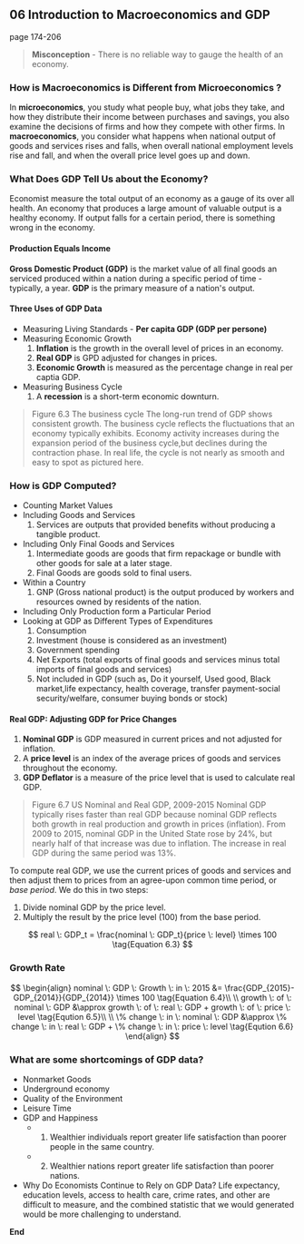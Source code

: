 ## 06 Introduction to Macroeconomics and GDP
page 174-206

> **Misconception** - There is no reliable way to gauge the health of an economy.

###  How is Macroeconomics is Different from Microeconomics ?
In **microeconomics**, you study what people buy, what jobs they take, and how they distribute their income between purchases and savings, you also examine the decisions of firms and how they compete with other firms. In **macroeconomics**, you consider what happens when national output of goods and services rises and falls, when overall national employment levels rise and fall, and when the overall price level goes up and down. 

### What Does GDP Tell Us about the Economy?
Economist measure the total output of an economy as a gauge of its over all health. An economy that produces a large amount of valuable output is a healthy economy. If output falls for a certain period, there is something wrong in the economy.

#### Production Equals Income
**Gross Domestic Product (GDP)** is the market value of all final goods an serviced produced within a nation during a specific period of time -typically, a year. **GDP** is the primary measure of a nation's output.

#### Three Uses of GDP Data
+ Measuring Living Standards - **Per capita GDP (GDP per persone)**
+ Measuring Economic Growth
	1. **Inflation** is the growth in the overall level of prices in an economy.
	2. **Real GDP** is GPD adjusted for changes in prices.
	3. **Economic Growth** is measured as the percentage change in real per captia GDP.
+ Measuring Business Cycle
	1. A **recession** is a short-term economic downturn.
> Figure 6.3 The business cycle
The long-run trend of GDP shows consistent growth. The business cycle reflects the fluctuations that an economy typically exhibits. Economy activity increases during the expansion period of the business cycle,but declines during the contraction phase. In real life, the cycle is not nearly as smooth and easy to spot as pictured here.

### How is GDP Computed?
+ Counting Market Values
+ Including Goods and Services
	1. Services are outputs that provided benefits without producing a tangible product.
+ Including Only Final Goods and Services
	1. Intermediate goods are goods that firm repackage or bundle with other goods for sale at a later stage.
	2. Final Goods are goods sold to final users.	
+ Within a Country
	1. GNP (Gross national product) is the output produced by workers and resources owned by residents of the nation.
+ Including Only Production form a Particular Period
+ Looking at GDP as Different Types of Expenditures
	1. Consumption
	2. Investment (house is considered as an investment)
	3. Government spending
	4. Net Exports (total exports of final goods and services minus total imports of final goods and services)
	5. Not included in GDP (such as, Do it yourself, Used good, Black market,life expectancy, health coverage, transfer payment-social security/welfare, consumer buying bonds or stock)

	
#### Real GDP: Adjusting GDP for Price Changes
1. **Nominal GDP** is GDP measured in current prices and not adjusted for inflation.
2. A **price level** is an index of the average prices of goods and services throughout the economy.
3. **GDP Deflator** is a measure of the price level that is used to calculate real GDP.

> Figure 6.7 US Nominal and Real GDP, 2009-2015
Nominal GDP typically rises faster than real GDP because nominal GDP reflects both growth in real production and growth in prices (inflation). From 2009 to 2015, nominal GDP in the United State rose by $24\%$, but nearly half of that increase was due to inflation. The increase in real GDP during the same period was $13\%$.

To compute real GDP, we use the current prices of goods and services and then adjust them to prices from an agree-upon common time period, or *base period*. We do this in two steps:
1. Divide nominal GDP by the price level.
2. Multiply the result by the price level (100) from the base period.

$$
real \: GDP_t = \frac{nominal \: GDP_t}{price \: level} \times 100 \tag{Equation 6.3}
$$

### Growth Rate
$$
\begin{align}
nominal \: GDP \:  Growth \:  in \:  2015 &= \frac{GDP_{2015}- GDP_{2014}}{GDP_{2014}} \times 100 \tag{Equation 6.4}\\
\\
growth \: of \: nominal \: GDP &\approx growth \: of \: real \: GDP + growth \: of \: price \: level  \tag{Eqution 6.5}\\
\\
\% change \: in \: nominal \: GDP &\approx \% change \: in \: real \: GDP + \% change \: in \: price \: level \tag{Eqution 6.6}
\end{align}
$$

### What are some shortcomings of GDP data?

+ Nonmarket Goods
+ Underground economy
+ Quality of the Environment
+ Leisure Time
+ GDP and Happiness
	+ 1. Wealthier individuals report greater life satisfaction than poorer people in the same country.
	+ 2. Wealthier nations report greater life satisfaction than poorer nations.
+ Why Do Economists Continue to Rely on GDP Data?
Life expectancy, education levels, access to health care, crime rates, and other are difficult to measure, and the combined statistic that we would generated would be more challenging to understand.

**End**